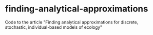 # finding-analytical-approximations
Code to the article "Finding analytical approximations for discrete, stochastic, individual-based models of ecology"
